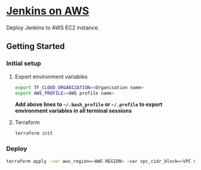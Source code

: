 # [Jenkins on AWS](https://www.jenkins.io/doc/tutorials/tutorial-for-installing-jenkins-on-AWS)

Deploy Jenkins to AWS EC2 instance.

## Getting Started

### Initial setup

1. Export environment variables

   ```bash
   export TF_CLOUD_ORGANIZATION=<Organisation name>
   export AWS_PROFILE=<AWS profile name>
   ```

   **Add above lines to `~/.bash_profile` or `~/.profile` to export environment variables in all terminal sessions**

2. Terraform

    ```bash
    terraform init
    ```

### Deploy

```bash
terraform apply -var aws_region=<AWS REGION> -var vpc_cidr_block=<VPC CIDR BLOCK>
```
